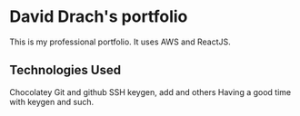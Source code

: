 # David Drach's portfolio
This is my professional portfolio. It uses AWS and ReactJS.
## Technologies Used
Chocolatey
Git and github
SSH keygen, add and others
Having a good time with keygen and such.
